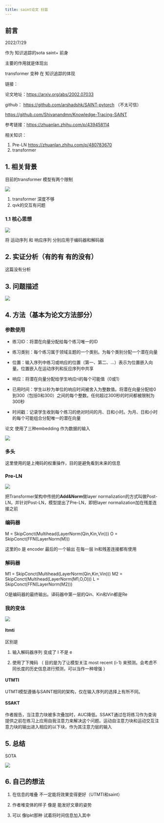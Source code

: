 ```yaml
---
title: saint论文 扫盲 
---
```


## 前言

2022/7/29

作为 知识追踪的sota saint+ 前身

主要的作用就是体现出 

transformer 变种 在 知识追踪的体现

链接：

论文地址：https://arxiv.org/abs/2002.07033

github： https://github.com/arshadshk/SAINT-pytorch （不太可信）

https://github.com/Shivanandmn/Knowledge-Tracing-SAINT

参考链接：https://zhuanlan.zhihu.com/p/439458114

相关知识：

1. Pre-LN https://zhuanlan.zhihu.com/p/480783670
2. transformer

## 1. 相关背景

目前的transformer 模型有两个限制

[![](https://s1.ax1x.com/2022/07/29/vPDjG6.png)](https://imgtu.com/i/vPDjG6)

1. transformer 深度不够
2. qvk的交互有问题

### 1.1 核心思想

[![](https://s1.ax1x.com/2022/07/29/vPrSMD.png)](https://imgtu.com/i/vPrSMD)

将 运动序列 和 响应序列 分别应用于编码器和解码器



## 2. 实证分析（有的有 有的没有）

这篇没有分析

## 3. 问题描述

[![](https://s1.ax1x.com/2022/07/29/vPDXPx.md.png)](https://imgtu.com/i/vPDXPx)

## 4. 方法（基本为论文方法部分）

### 参数使用

- 练习ID：将潜在向量分配给每个练习唯一的ID

- 练习类别：每个练习属于领域主题的一个类别。为每个类别分配一个潜在向量
- 位置：输入序列中练习或响应的位置（第一、第二、…）表示为位置嵌入向量。位置嵌入在运动序列和反应序列中共享
- 响应：将潜在向量分配给学生响应ri的每个可能值（0或1）
- 已用时间：学生以秒为单位的响应时间被舍入为整数值。将潜在向量分配给0到300（包括0和300）之间的每个整数。任何超过300秒的时间都被限制为300秒
- 时间戳：记录学生收到每个练习的绝对时间的月、日和小时。为月、日和小时的每个可能组合分配唯一的潜在向量 

论文 使用了三种embedding 作为数据的输入

[![](https://s1.ax1x.com/2022/07/29/vPDxxO.png)](https://imgtu.com/i/vPDxxO)

### 多头

这里使用的是上掩码的权重操作，目的是避免看到未来的信息

### Pre-LN

 ![](https://pic1.zhimg.com/80/v2-d5c994ac883ec5bf58580a6664714c7c_720w.jpg) 

 把Transformer架构中传统的**Add&Norm**做layer normalization的方式叫做Post-LN，并针对Post-LN，模型提出了Pre-LN，即把layer normalization加在残差连接之前 



### 编码器

M = SkipConct(Multihead(LayerNorm(Qin,Kin,Vin)))
O = SkipConct(FFN(LayerNorm(M)))

这里的o 是 encoder 最后的一个输出 在每一层 ln和残差连接都有使用

### 解码器

M1 = SkipConct(Multihead(LayerNorm(Qin,Kin,Vin)))
M2 = SkipConct(Multihead(LayerNorm(M1,O,O)))
L = SkipConct(FFN(LayerNorm(M2)))

 O是编码器的最终输出。译码器中第一层的Qin、Kin和Vin都是Re 

### 我的变体

[![](https://s1.ax1x.com/2022/07/29/vPDvRK.md.png)](https://imgtu.com/i/vPDvRK)

#### ltmti

区别是 

1. 输入解码器序列 变成了 I 不是 e

2. 使用了下掩码 （ 目的是为了让模型关注 most recent (i-1) 来预测。会考虑不同长度的历史信息进行预测，可以当作一种增强 ）

#### UTMTI

 UTMTI模型遵循与SAINT相同的架构，仅在输入序列的选择上有所不同。 

#### SSAKT

 作者报告，当注意力块被多次叠加时，AUC降低。SSAKT通过在将练习作为查询提供之前在练习上应用自我注意力来解决这个问题。运动自注意力块和运动交互注意力块的输出进入相应的以下块，作为其注意力层的输入 

## 5. 总结

SOTA

[![](https://s1.ax1x.com/2022/07/29/vPrpse.png)](https://imgtu.com/i/vPrpse)

## 6. 自己的想法

1. 在信息的堆叠 不一定能将效果变得更好（UTMTI和saint）
2. 作者堆变体的样子 像是 能发好文章的姿势

3. 可以 像lpkt那种 试着将时间信息加入其中